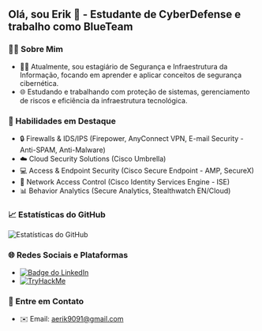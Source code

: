 ## Olá, sou Erik 👋 - Estudante de CyberDefense e trabalho como BlueTeam

### 👨‍💻 Sobre Mim
- 👨‍🎓 Atualmente, sou estagiário de Segurança e Infraestrutura da Informação, focando em aprender e aplicar conceitos de segurança cibernética.
- 🌐 Estudando e trabalhando com proteção de sistemas, gerenciamento de riscos e eficiência da infraestrutura tecnológica.

### 🚀 Habilidades em Destaque
- 🔒 Firewalls & IDS/IPS (Firepower, AnyConnect VPN, E-mail Security - Anti-SPAM, Anti-Malware)
- ☁️ Cloud Security Solutions (Cisco Umbrella)
- 💻 Access & Endpoint Security (Cisco Secure Endpoint - AMP, SecureX)
- 📡 Network Access Control (Cisco Identity Services Engine - ISE)
- 📊 Behavior Analytics (Secure Analytics, Stealthwatch EN/Cloud)

### 📈 Estatísticas do GitHub
![Estatísticas do GitHub](https://github-readme-stats.vercel.app/api?username=Im-not-a-Flamme&show_icons=true&theme=dark&include_all_commits=true&count_private=true)

### 🌐 Redes Sociais e Plataformas
- [![Badge do LinkedIn](https://img.shields.io/badge/-LinkedIn-%230077B5?style=for-the-badge&logo=linkedin&logoColor=white)]([https://www.linkedin.com/in/erik-alves-cybersecurity-student-b88685204](https://www.linkedin.com/in/erik-alves-cyberdefense-student-b88685204/))
- [![TryHackMe](https://tryhackme.com/badge/1254711)](https://tryhackme.com/p/SysFlamme)

### 💬 Entre em Contato
- ✉️ Email: aerik9091@gmail.com

